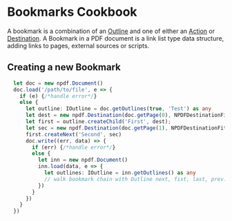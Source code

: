 # Bookmarks Cookbook

A bookmark is a combination of an [Outline](../outline.md) and one of either an [Action](../action.md) or [Destination](../destination.md). A Bookmark in a PDF document
is a link list type data structure, adding links to pages, external sources or scripts. 

## Creating a new Bookmark

```typescript
  let doc = new npdf.Document()
  doc.load('/path/to/file', e => {
    if (e) {/*handle error*/}
    else {
      let outline: IOutline = doc.getOutlines(true, 'Test') as any
      let dest = new npdf.Destination(doc.getPage(0), NPDFDestinationFit.Fit)
      let first = outline.createChild('First', dest);
      let sec = new npdf.Destination(doc.getPage(1), NPDFDestinationFit.Fit)
      first.createNext('Second', sec)
      doc.write((err, data) => {
        if (err) {/*handle error*/}
        else {
          let inn = new npdf.Document()
          inn.load(data, e => {
            let outlines: IOutline = inn.getOutlines() as any
            // walk bookmark chain with Outline next, fist, last, prev.
          })
        }
      })
    }
  })
```